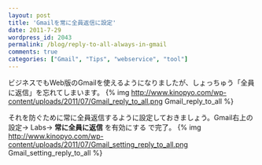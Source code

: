 ```yaml
---
layout: post
title: 'Gmailを常に全員返信に設定'
date: 2011-7-29
wordpress_id: 2043
permalink: /blog/reply-to-all-always-in-gmail
comments: true
categories: ["Gmail", "Tips", "webservice", "tool"]
---
```

ビジネスでもWeb版のGmailを使えるようになりましたが、しょっちゅう「全員に返信」を忘れてしまいます。
{% img http://www.kinopyo.com/wp-content/uploads/2011/07/Gmail_reply_to_all.png Gmail_reply_to_all %}

それを防ぐために常に全員返信するように設定しておきましょう。Gmail右上の設定-> Labs-> <strong>常に全員に返信</strong> を有効にする で完了。
{% img http://www.kinopyo.com/wp-content/uploads/2011/07/Gmail_setting_reply_to_all.png Gmail_setting_reply_to_all %}
